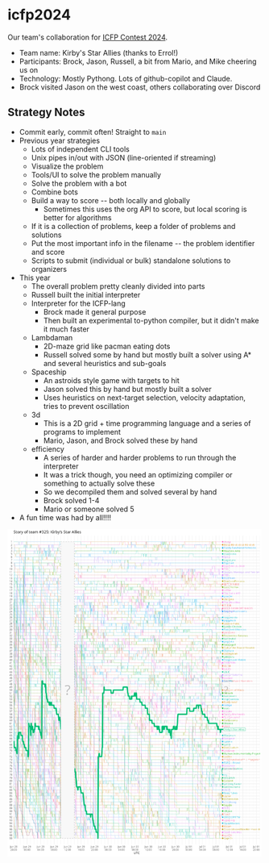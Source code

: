 # icfp2024

Our team's collaboration for [ICFP Contest 2024](https://icfpcontest2024.github.io/).

* Team name: Kirby's Star Allies (thanks to Errol!)
* Participants: Brock, Jason, Russell, a bit from Mario, and Mike cheering us on
* Technology: Mostly Pythong. Lots of github-copilot and Claude.
* Brock visited Jason on the west coast, others collaborating over Discord

## Strategy Notes
* Commit early, commit often! Straight to `main`
* Previous year strategies
  * Lots of independent CLI tools
  * Unix pipes in/out with JSON (line-oriented if streaming)
  * Visualize the problem
  * Tools/UI to solve the problem manually
  * Solve the problem with a bot
  * Combine bots
  * Build a way to score -- both locally and globally
    * Sometimes this uses the org API to score, but local scoring is better for algorithms
  * If it is a collection of problems, keep a folder of problems and solutions
  * Put the most important info in the filename -- the problem identifier and score
  * Scripts to submit (individual or bulk) standalone solutions to organizers
* This year
  * The overall problem pretty cleanly divided into parts
  * Russell built the initial interpreter
  * Interpreter for the ICFP-lang
    * Brock made it general purpose
    * Then built an experimental to-python compiler, but it didn't make it much faster
  * Lambdaman
    * 2D-maze grid like pacman eating dots
    * Russell solved some by hand but mostly built a solver using A* and several heuristics and sub-goals
  * Spaceship
    * An astroids style game with targets to hit
    * Jason solved this by hand but mostly built a solver
    * Uses heuristics on next-target selection, velocity adaptation, tries to prevent oscillation
  * 3d
    * This is a 2D grid + time programming language and a series of programs to implement
    * Mario, Jason, and Brock solved these by hand
  * efficiency
    * A series of harder and harder problems to run through the interpreter
    * It was a trick though, you need an optimizing compiler or something to actually solve these
    * So we decompiled them and solved several by hand
    * Brock solved 1-4
    * Mario or someone solved 5
* A fun time was had by all!!!!

![](./rank.png)

